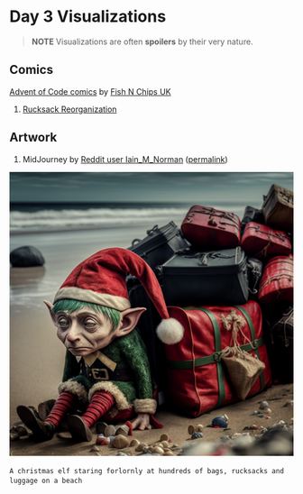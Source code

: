 # Day 3 Visualizations

> **NOTE** Visualizations are often **spoilers** by their very nature.

## Comics

[Advent of Code comics](https://www.webtoons.com/en/challenge/advent-of-code/list?title_no=713188)
by [Fish N Chips UK](https://www.webtoons.com/en/creator/69q8f)

1. [Rucksack Reorganization](https://www.webtoons.com/en/challenge/advent-of-code/rucksack-reorganization/viewer?title_no=713188&episode_no=32)

## Artwork

1. MidJourney by [Reddit user Iain\_M\_Norman](https://www.reddit.com/user/Iain_M_Norman)
   ([permalink](https://www.reddit.com/r/adventofcode/comments/zbdr6v/2022_day_03_im_glad_i_wont_have_to_move_these/))

![a christmas elf staring forlornly at hundreds of bags on a beach](bags.png)

`A christmas elf staring forlornly at hundreds of bags, rucksacks and luggage on a beach`
